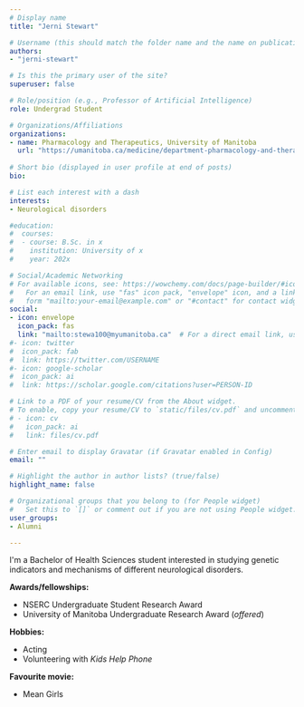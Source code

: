 ```yaml
---
# Display name
title: "Jerni Stewart"

# Username (this should match the folder name and the name on publications)
authors:
- "jerni-stewart"

# Is this the primary user of the site?
superuser: false

# Role/position (e.g., Professor of Artificial Intelligence)
role: Undergrad Student

# Organizations/Affiliations
organizations:
- name: Pharmacology and Therapeutics, University of Manitoba
  url: "https://umanitoba.ca/medicine/department-pharmacology-and-therapeutics"
  
# Short bio (displayed in user profile at end of posts)
bio: 

# List each interest with a dash
interests:
- Neurological disorders

#education:
#  courses:
#  - course: B.Sc. in x
#    institution: University of x
#    year: 202x

# Social/Academic Networking
# For available icons, see: https://wowchemy.com/docs/page-builder/#icons
#   For an email link, use "fas" icon pack, "envelope" icon, and a link in the
#   form "mailto:your-email@example.com" or "#contact" for contact widget.
social:
- icon: envelope
  icon_pack: fas
  link: "mailto:stewa100@myumanitoba.ca"  # For a direct email link, use "mailto:test@example.org".
#- icon: twitter
#  icon_pack: fab
#  link: https://twitter.com/USERNAME
#- icon: google-scholar
#  icon_pack: ai
#  link: https://scholar.google.com/citations?user=PERSON-ID

# Link to a PDF of your resume/CV from the About widget.
# To enable, copy your resume/CV to `static/files/cv.pdf` and uncomment the lines below.
# - icon: cv
#   icon_pack: ai
#   link: files/cv.pdf

# Enter email to display Gravatar (if Gravatar enabled in Config)
email: ""

# Highlight the author in author lists? (true/false)
highlight_name: false

# Organizational groups that you belong to (for People widget)
#   Set this to `[]` or comment out if you are not using People widget.
user_groups:
- Alumni

---
```

I'm a Bachelor of Health Sciences student interested in studying genetic indicators and mechanisms of different neurological disorders.

**Awards/fellowships:**
- NSERC Undergraduate Student Research Award
- University of Manitoba Undergraduate Research Award (*offered*)

**Hobbies:**
- Acting
- Volunteering with *Kids Help Phone*

**Favourite movie:** 
- Mean Girls
